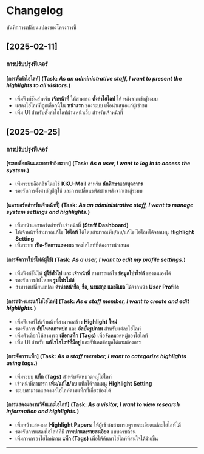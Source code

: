 # Changelog

บันทึกการเปลี่ยนแปลงของโครงการนี้

## [2025-02-11]
### การปรับปรุงฟีเจอร์

#### [การตั้งค่าไฮไลท์] (Task: *As an administrative staff, I want to present the highlights to all visitors.*)
- เพิ่มฟังก์ชันสำหรับ **เจ้าหน้าที่** ให้สามารถ **ตั้งค่าไฮไลท์** ได้ หลังจากเข้าสู่ระบบ
- แสดงไฮไลท์ที่ถูกเลือกนี้ใน **หน้าแรก** ของระบบ เพื่อนำเสนอแก่ผู้เข้าชม
- เพิ่ม UI สำหรับตั้งค่าไฮไลท์ผ่านหน้าเว็บ สำหรับเจ้าหน้าที่

## [2025-02-25]
### การปรับปรุงฟีเจอร์

#### [ระบบล็อกอินและการเข้าถึงระบบ] (Task: *As a user, I want to log in to access the system.*)
- เพิ่มระบบล็อกอินโดยใช้ **KKU-Mail** สำหรับ **นักศึกษาและบุคลากร**
- รองรับการตั้งค่าบัญชีผู้ใช้ และการเปลี่ยนรหัสผ่านหลังจากเข้าสู่ระบบ

#### [แดชบอร์ดสำหรับเจ้าหน้าที่] (Task: *As an administrative staff, I want to manage system settings and highlights.*)
- เพิ่มหน้าแดชบอร์ดสำหรับเจ้าหน้าที่ **(Staff Dashboard)**
- ให้เจ้าหน้าที่สามารถแก้ไข **ไฮไลท์** ได้โดยสามารถเพิ่ม/ลบ/แก้ไข ไฮไลท์ได้จากเมนู **Highlight Setting**
- เพิ่มระบบ **เปิด-ปิดการแสดงผล** ของไฮไลท์ที่ต้องการนำเสนอ

#### [การจัดการโปรไฟล์ผู้ใช้] (Task: *As a user, I want to edit my profile settings.*)
- เพิ่มฟังก์ชันให้ **ผู้ใช้ทั่วไป** และ **เจ้าหน้าที่** สามารถแก้ไข **ข้อมูลโปรไฟล์** ของตนเองได้
- รองรับการอัปโหลด **รูปโปรไฟล์**
- สามารถเปลี่ยนแปลง **คำนำหน้าชื่อ, ชื่อ, นามสกุล และอีเมล** ได้จากหน้า **User Profile**

#### [การสร้างและแก้ไขไฮไลท์] (Task: *As a staff member, I want to create and edit highlights.*)
- เพิ่มฟีเจอร์ให้เจ้าหน้าที่สามารถสร้าง **Highlight ใหม่**
- รองรับการ **อัปโหลดภาพปก** และ **อัลบั้มรูปภาพ** สำหรับแต่ละไฮไลท์
- เพิ่มตัวเลือกให้สามารถ **เลือกแท็ก (Tags)** เพื่อจัดหมวดหมู่ของไฮไลท์
- เพิ่ม UI สำหรับ **แก้ไขไฮไลท์ที่มีอยู่** และอัปเดตข้อมูลได้ตามต้องการ

#### [การจัดการแท็ก] (Task: *As a staff member, I want to categorize highlights using tags.*)
- เพิ่มระบบ **แท็ก (Tags)** สำหรับจัดหมวดหมู่ไฮไลท์
- เจ้าหน้าที่สามารถ **เพิ่ม/แก้ไข/ลบ** แท็กได้จากเมนู **Highlight Setting**
- ระบบสามารถแสดงผลไฮไลท์ตามแท็กที่เกี่ยวข้องได้

#### [การแสดงผลงานวิจัยและไฮไลท์] (Task: *As a visitor, I want to view research information and highlights.*)
- เพิ่มหน้าแสดงผล **Highlight Papers** ให้ผู้เข้าชมสามารถดูรายละเอียดแต่ละไฮไลท์ได้
- รองรับการแสดงไฮไลท์ที่มี **ภาพปกและรายละเอียด** แบบครบถ้วน
- เพิ่มการกรองไฮไลท์ตาม **แท็ก (Tags)** เพื่อให้ค้นหาไฮไลท์ที่สนใจได้ง่ายขึ้น

---
